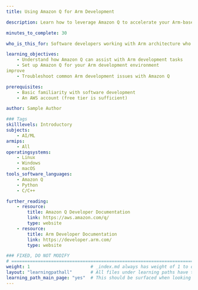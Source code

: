 ```yaml
---
title: Using Amazon Q for Arm Development

description: Learn how to leverage Amazon Q to accelerate your Arm-based software development workflow.

minutes_to_complete: 30

who_is_this_for: Software developers working with Arm architecture who want to improve productivity using AI assistance.

learning_objectives: 
    - Understand how Amazon Q can assist with Arm development tasks
    - Set up Amazon Q for your Arm development environment
improve
    - Troubleshoot common Arm development issues with Amazon Q

prerequisites:
    - Basic familiarity with software development
    - An AWS account (free tier is sufficient)

author: Sample Author

### Tags
skilllevels: Introductory
subjects: 
    - AI/ML
armips:
    - All
operatingsystems:
    - Linux
    - Windows
    - macOS
tools_software_languages:
    - Amazon Q
    - Python
    - C/C++

further_reading:
    - resource:
        title: Amazon Q Developer Documentation
        link: https://aws.amazon.com/q/
        type: website
    - resource:
        title: Arm Developer Documentation
        link: https://developer.arm.com/
        type: website

### FIXED, DO NOT MODIFY
# ================================================================================
weight: 1                       # _index.md always has weight of 1 to order correctly
layout: "learningpathall"       # All files under learning paths have this same wrapper
learning_path_main_page: "yes"  # This should be surfaced when looking for related content. Only set for _index.md of learning path content.
---
```

